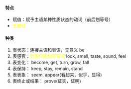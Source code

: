 #### 特点
* 赋值：赋予主语某种性质状态的动词（前后划等号）
* <font color="#ffff00">无被动</font>
#### 种类
  1. 表状态：连接主语和表语，无意义
     be
  2. 表感官：<font color="#ffff00">后面只能加形容词</font>
     look, smell, taste, sound, feel
  3. 表变化：
     become, get, turn, grow, fall
  4. 表保持：
     keep, stay, remain, stand
  5. 表表象：
     seem, appear(看起来，似乎，显得)
  6. 表终止或结果：
     prove(证实，证明)